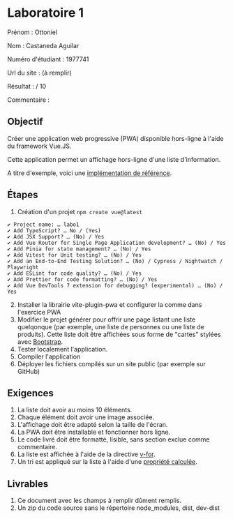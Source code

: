 # Laboratoire 1

Prénom : Ottoniel

Nom : Castaneda Aguilar

Numéro d'étudiant : 1977741

Url du site : (à remplir)

Résultat : / 10

Commentaire :

## Objectif

Créer une application web progressive (PWA) disponible hors-ligne à l'aide du framework Vue.JS.

Cette application permet un affichage hors-ligne d'une liste d'information.

A titre d'exemple, voici une [implémentation de référence](https://yannicl.github.io/).

## Étapes

1. Création d'un projet
```npm create vue@latest```
~~~
✔ Project name: … labo1
✔ Add TypeScript? … No / (Yes)
✔ Add JSX Support? … (No) / Yes
✔ Add Vue Router for Single Page Application development? … (No) / Yes
✔ Add Pinia for state management? … (No) / Yes
✔ Add Vitest for Unit testing? … (No) / Yes
✔ Add an End-to-End Testing Solution? … (No) / Cypress / Nightwatch / Playwright
✔ Add ESLint for code quality? … (No) / Yes
✔ Add Prettier for code formatting? … (No) / Yes
✔ Add Vue DevTools 7 extension for debugging? (experimental) … (No) / Yes
~~~

2. Installer la librairie vite-plugin-pwa et configurer la comme dans l'exercice PWA
3. Modifier le projet générer pour offrir une page listant une liste quelqonque (par exemple, une liste de personnes ou une liste de produits). Cette liste doit être affichées sous forme de "cartes" stylées avec [Bootstrap](https://getbootstrap.com/). 
4. Tester localement l'application.
5. Compiler l'application
6. Déployer les fichiers compilés sur un site public (par exemple sur GitHub)

## Exigences

1. La liste doit avoir au moins 10 éléments.
2. Chaque élément doit avoir une image associée.
3. L'affichage doit être adapté selon la taille de l'écran.
4. La PWA doit être installable et fonctionner hors ligne.
5. Le code livré doit être formatté, lisible, sans section exclue comme commentaire.
6. La liste est affichée à l'aide de la directive [v-for](https://fr.vuejs.org/api/built-in-directives.html#v-for).
7. Un tri est appliqué sur la liste à l'aide d'une [propriété calculée](https://fr.vuejs.org/guide/essentials/computed).


## Livrables

1. Ce document avec les champs à remplir dûment remplis.
2. Un zip du code source sans le répertoire node_modules, dist, dev-dist